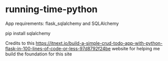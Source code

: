 # running-time-python

App requirements: 
flask_sqlalchemy and SQLAlchemy

pip install sqlalchemy 

Credits to this https://itnext.io/build-a-simple-crud-todo-app-with-python-flask-in-100-lines-of-code-or-less-97d8792f24be website for helping me build the foundation for this site
